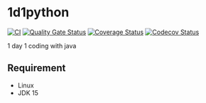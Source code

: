 # 1d1python

[![CI](https://github.com/xfrnk2/1d1python/workflows/CI/badge.svg)](https://github.com/zrma/1d1python/actions)
[![Quality Gate Status](https://sonarcloud.io/api/project_badges/measure?project=1d1python&metric=alert_status)](https://sonarcloud.io/dashboard?id=1d1python)
[![Coverage Status](https://coveralls.io/repos/github/xfrnk2/1d1python/badge.svg?branch=main)](https://coveralls.io/github/xfrnk2/1d1python?branch=main)
[![Codecov Status](https://codecov.io/gh/xfrnk2/1d1python/branch/main/graphs/badge.svg)](https://codecov.io/gh/xfrnk2/1d1python)



1 day 1 coding with java

## Requirement

- Linux
- JDK 15
